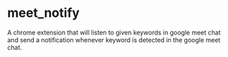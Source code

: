 # meet_notify
A chrome extension that will listen to given keywords in google meet chat and send a notification whenever keyword is detected in the google meet chat.

